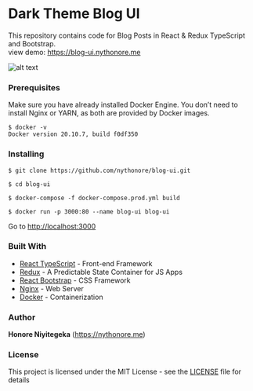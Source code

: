 # Dark Theme Blog UI

This repository contains code for Blog Posts in React & Redux TypeScript and Bootstrap.\
view demo: https://blog-ui.nythonore.me

![alt text](https://nythonore.me/work/blog.png)

### Prerequisites

Make sure you have already installed Docker Engine. You don’t need to install Nginx or YARN, as both are provided by Docker images.

```
$ docker -v
Docker version 20.10.7, build f0df350
```

### Installing

```
$ git clone https://github.com/nythonore/blog-ui.git
```

```
$ cd blog-ui
```

```
$ docker-compose -f docker-compose.prod.yml build
```

```
$ docker run -p 3000:80 --name blog-ui blog-ui
```

Go to [http://localhost:3000](http://localhost:3000)

### Built With

- [React TypeScript](https://www.typescriptlang.org/) - Front-end Framework
- [Redux](https://redux.js.org/) - A Predictable State Container for JS Apps
- [React Bootstrap](https://react-bootstrap.github.io/) - CSS Framework
- [Nginx](https://nginx.org/en/) - Web Server
- [Docker](https://www.docker.com/) - Containerization

### Author

**Honore Niyitegeka** (https://nythonore.me)

### License

This project is licensed under the MIT License - see the [LICENSE](LICENSE) file for details
